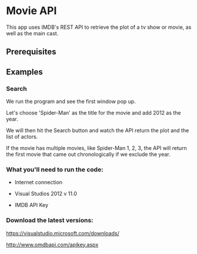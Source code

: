# Movie API
This app uses IMDB's REST API to retrieve the plot of a tv show or movie, as well as the main cast.

## Prerequisites

## Examples

### Search
We run the program and see the first window pop up. 

Let's choose 'Spider-Man' as the title for the movie and add 2012 as the year.

We will then hit the Search button and watch the API return the plot and the list of actors.

If the movie has multiple movies, like Spider-Man 1, 2, 3, the API will return the first movie that came out chronologically if we exclude the year.

### What you'll need to run the code:

* Internet connection

* Visual Studios 2012 v 11.0

* IMDB API Key

### Download the latest versions:

https://visualstudio.microsoft.com/downloads/

http://www.omdbapi.com/apikey.aspx
